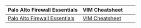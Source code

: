 | Palo Alto Firewall Essentials                                                                                                            | VIM Cheatsheet                                                                                   |   |   |
|------------------------------------------------------------------------------------------------------------------------------------------|--------------------------------------------------------------------------------------------------|---|---|
| [Palo Alto Firewall Essentials](https://github.com/schlangens/knowledge-base/blob/main/Palo%20Alto%20Essentials/palo-alto-essentials.md) | [VIM Cheatsheet](https://github.com/schlangens/knowledge-base/blob/main/VIM%20Cheatsheet/vim.md) |   |   |

